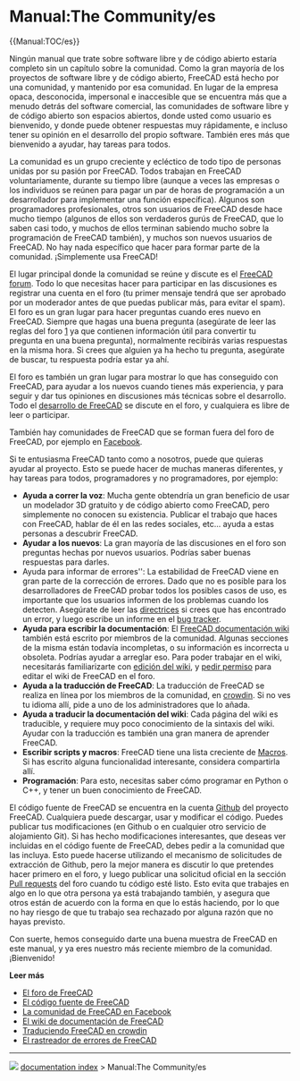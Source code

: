 # Manual:The Community/es
{{Manual:TOC/es}}

Ningún manual que trate sobre software libre y de código abierto estaría completo sin un capítulo sobre la comunidad. Como la gran mayoría de los proyectos de software libre y de código abierto, FreeCAD está hecho por una comunidad, y mantenido por esa comunidad. En lugar de la empresa opaca, desconocida, impersonal e inaccesible que se encuentra más que a menudo detrás del software comercial, las comunidades de software libre y de código abierto son espacios abiertos, donde usted como usuario es bienvenido, y donde puede obtener respuestas muy rápidamente, e incluso tener su opinión en el desarrollo del propio software. También eres más que bienvenido a ayudar, hay tareas para todos.

La comunidad es un grupo creciente y ecléctico de todo tipo de personas unidas por su pasión por FreeCAD. Todos trabajan en FreeCAD voluntariamente, durante su tiempo libre (aunque a veces las empresas o los individuos se reúnen para pagar un par de horas de programación a un desarrollador para implementar una función específica). Algunos son programadores profesionales, otros son usuarios de FreeCAD desde hace mucho tiempo (algunos de ellos son verdaderos gurús de FreeCAD, que lo saben casi todo, y muchos de ellos terminan sabiendo mucho sobre la programación de FreeCAD también), y muchos son nuevos usuarios de FreeCAD. No hay nada específico que hacer para formar parte de la comunidad. ¡Simplemente usa FreeCAD!


<div class="mw-translate-fuzzy">

El lugar principal donde la comunidad se reúne y discute es el [FreeCAD forum](http://forum.freecadweb.org). Todo lo que necesitas hacer para participar en las discusiones es registrar una cuenta en el foro (tu primer mensaje tendrá que ser aprobado por un moderador antes de que puedas publicar más, para evitar el spam). El foro es un gran lugar para hacer preguntas cuando eres nuevo en FreeCAD. Siempre que hagas una buena pregunta (asegúrate de leer las reglas del foro [1](http://forum.freecadweb.org/viewtopic.php?f=3&t=2264) ya que contienen información útil para convertir tu pregunta en una buena pregunta), normalmente recibirás varias respuestas en la misma hora. Si crees que alguien ya ha hecho tu pregunta, asegúrate de buscar, tu respuesta podría estar ya ahí.


</div>


<div class="mw-translate-fuzzy">

El foro es también un gran lugar para mostrar lo que has conseguido con FreeCAD, para ayudar a los nuevos cuando tienes más experiencia, y para seguir y dar tus opiniones en discusiones más técnicas sobre el desarrollo. Todo el [desarrollo de FreeCAD](http://forum.freecadweb.org/viewforum.php?f=6) se discute en el foro, y cualquiera es libre de leer o participar.


</div>

También hay comunidades de FreeCAD que se forman fuera del foro de FreeCAD, por ejemplo en [Facebook](https://www.facebook.com/FreeCAD).

Si te entusiasma FreeCAD tanto como a nosotros, puede que quieras ayudar al proyecto. Esto se puede hacer de muchas maneras diferentes, y hay tareas para todos, programadores y no programadores, por ejemplo:


<div class="mw-translate-fuzzy">

-   **Ayuda a correr la voz**: Mucha gente obtendría un gran beneficio de usar un modelador 3D gratuito y de código abierto como FreeCAD, pero simplemente no conocen su existencia. Publicar el trabajo que haces con FreeCAD, hablar de él en las redes sociales, etc\... ayuda a estas personas a descubrir FreeCAD.
-   **Ayudar a los nuevos**: La gran mayoría de las discusiones en el foro son preguntas hechas por nuevos usuarios. Podrías saber buenas respuestas para darles.
-   Ayuda para informar de errores\'\': La estabilidad de FreeCAD viene en gran parte de la corrección de errores. Dado que no es posible para los desarrolladores de FreeCAD probar todos los posibles casos de uso, es importante que los usuarios informen de los problemas cuando los detecten. Asegúrate de leer las [directrices](http://forum.freecadweb.org/viewtopic.php?f=3&t=5236) si crees que has encontrado un error, y luego escribe un informe en el [bug tracker](http://www.freecadweb.org/tracker).
-   **Ayuda para escribir la documentación**: El [FreeCAD documentación wiki](http://www.freecadweb.org/wiki) también está escrito por miembros de la comunidad. Algunas secciones de la misma están todavía incompletas, o su información es incorrecta u obsoleta. Podrías ayudar a arreglar eso. Para poder trabajar en el wiki, necesitarás familiarizarte con [edición del wiki](https://www.mediawiki.org/wiki/Help:Editing_pages), y [pedir permiso](http://forum.freecadweb.org/viewforum.php?f=21) para editar el wiki de FreeCAD en el foro.
-   **Ayuda a la traducción de FreeCAD**: La traducción de FreeCAD se realiza en línea por los miembros de la comunidad, en [crowdin](https://crowdin.com/project/freecad). Si no ves tu idioma allí, pide a uno de los administradores que lo añada.
-   **Ayuda a traducir la documentación del wiki**: Cada página del wiki es traducible, y requiere muy poco conocimiento de la sintaxis del wiki. Ayudar con la traducción es también una gran manera de aprender FreeCAD.
-   **Escribir scripts y macros**: FreeCAD tiene una lista creciente de [Macros](Macros_recipes/es.md). Si has escrito alguna funcionalidad interesante, considera compartirla allí.
-   **Programación**: Para esto, necesitas saber cómo programar en Python o C++, y tener un buen conocimiento de FreeCAD.


</div>


<div class="mw-translate-fuzzy">

El código fuente de FreeCAD se encuentra en la cuenta [Github](https://github.com/FreeCAD/FreeCAD) del proyecto FreeCAD. Cualquiera puede descargar, usar y modificar el código. Puedes publicar tus modificaciones (en Github o en cualquier otro servicio de alojamiento Git). Si has hecho modificaciones interesantes, que deseas ver incluidas en el código fuente de FreeCAD, debes pedir a la comunidad que las incluya. Esto puede hacerse utilizando el mecanismo de solicitudes de extracción de Github, pero la mejor manera es discutir lo que pretendes hacer primero en el foro, y luego publicar una solicitud oficial en la sección [Pull requests](http://forum.freecadweb.org/viewforum.php?f=17) del foro cuando tu código esté listo. Esto evita que trabajes en algo en lo que otra persona ya está trabajando también, y asegura que otros están de acuerdo con la forma en que lo estás haciendo, por lo que no hay riesgo de que tu trabajo sea rechazado por alguna razón que no hayas previsto.


</div>

Con suerte, hemos conseguido darte una buena muestra de FreeCAD en este manual, y ya eres nuestro más reciente miembro de la comunidad. ¡Bienvenido!

**Leer más**


<div class="mw-translate-fuzzy">

-   [El foro de FreeCAD](http://forum.freecadweb.org)
-   [El código fuente de FreeCAD](https://github.com/FreeCAD/FreeCAD)
-   [La comunidad de FreeCAD en Facebook](https://www.facebook.com/FreeCAD)
-   [El wiki de documentación de FreeCAD](http://www.freecadweb.org/wiki)
-   [Traduciendo FreeCAD en crowdin](https://crowdin.com/project/freecad)
-   [El rastreador de errores de FreeCAD](http://www.freecadweb.org/tracker)


</div>



---
![](images/Right_arrow.png) [documentation index](../README.md) > Manual:The Community/es
